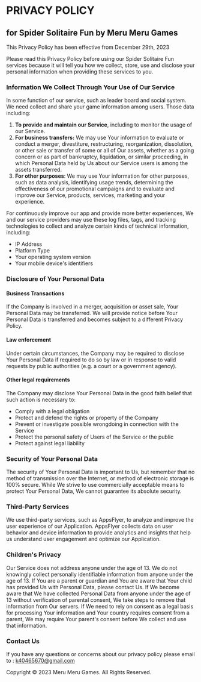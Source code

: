 # PRIVACY POLICY

## for Spider Solitaire Fun by Meru Meru Games

This Privacy Policy has been effective from December 29th, 2023

Please read this Privacy Policy before using our Spider Solitaire Fun services because it will tell you how we collect, store, use and disclose your personal information when providing these services to you.

### Information We Collect Through Your Use of Our Service

In some function of our service, such as leader board and social system. We need collect and share your game information among users. Those data including:

1. **To provide and maintain our Service**, including to monitor the usage of our Service.
2. **For business transfers:** We may use Your information to evaluate or conduct a merger, divestiture, restructuring, reorganization, dissolution, or other sale or transfer of some or all of Our assets, whether as a going concern or as part of bankruptcy, liquidation, or similar proceeding, in which Personal Data held by Us about our Service users is among the assets transferred.
3. **For other purposes**: We may use Your information for other purposes, such as data analysis, identifying usage trends, determining the effectiveness of our promotional campaigns and to evaluate and improve our Service, products, services, marketing and your experience.

For continuously improve our app and provide more better experiences, We and our service providers may use these log files, tags, and tracking technologies to collect and analyze certain kinds of technical information, including:

- IP Address
- Platform Type
- Your operating system version
- Your mobile device's identifiers

### Disclosure of Your Personal Data

#### Business Transactions

If the Company is involved in a merger, acquisition or asset sale, Your Personal Data may be transferred. We will provide notice before Your Personal Data is transferred and becomes subject to a different Privacy Policy.

#### Law enforcement

Under certain circumstances, the Company may be required to disclose Your Personal Data if required to do so by law or in response to valid requests by public authorities (e.g. a court or a government agency).

#### Other legal requirements

The Company may disclose Your Personal Data in the good faith belief that such action is necessary to:

- Comply with a legal obligation
- Protect and defend the rights or property of the Company
- Prevent or investigate possible wrongdoing in connection with the Service
- Protect the personal safety of Users of the Service or the public
- Protect against legal liability

### Security of Your Personal Data

The security of Your Personal Data is important to Us, but remember that no method of transmission over the Internet, or method of electronic storage is 100% secure. While We strive to use commercially acceptable means to protect Your Personal Data, We cannot guarantee its absolute security.

### Third-Party Services

We use third-party services, such as AppsFlyer, to analyze and improve the user experience of our Application. AppsFlyer collects data on user behavior and device information to provide analytics and insights that help us understand user engagement and optimize our Application.

### Children's Privacy

Our Service does not address anyone under the age of 13. We do not knowingly collect personally identifiable information from anyone under the age of 13. If You are a parent or guardian and You are aware that Your child has provided Us with Personal Data, please contact Us. If We become aware that We have collected Personal Data from anyone under the age of 13 without verification of parental consent, We take steps to remove that information from Our servers.
If We need to rely on consent as a legal basis for processing Your information and Your country requires consent from a parent, We may require Your parent's consent before We collect and use that information.

### Contact Us

If you have any questions or concerns about our privacy policy please email to : k40465670@gmail.com

Copyright © 2023 Meru Meru Games. All Rights Reserved.